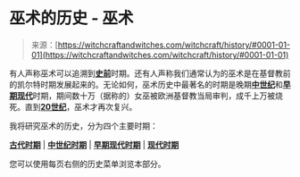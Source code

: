 <!--yml

category: 未分类

date: 2024-06-12 18:27:04

-->

# 巫术的历史 - 巫术

> 来源：[https://witchcraftandwitches.com/witchcraft/history/#0001-01-01](https://witchcraftandwitches.com/witchcraft/history/#0001-01-01)

有人声称巫术可以追溯到[**史前**](http://witchcraftandwitches.com/witchcraft/history-ancient/)时期。还有人声称我们通常认为的巫术是在基督教前的凯尔特时期发展起来的。无论如何，巫术历史中最著名的时期是晚期[**中世纪**](http://witchcraftandwitches.com/witchcraft/history-medieval/)和[**早期现代**](http://witchcraftandwitches.com/witchcraft/history-early-modern/)时期，期间数十万（据称的）女巫被欧洲基督教当局审判，成千上万被烧死。直到[**20世纪**](http://witchcraftandwitches.com/witchcraft/history-modern/)，巫术才再次复兴。

我将研究巫术的历史，分为四个主要时期：

[**古代时期**](http://witchcraftandwitches.com/witchcraft/history-ancient/) | [**中世纪时期**](http://witchcraftandwitches.com/witchcraft/history-medieval/) | [**早期现代时期**](http://witchcraftandwitches.com/witchcraft/history-early-modern/) | [**现代时期**](http://witchcraftandwitches.com/witchcraft/history-modern/)

您可以使用每页右侧的历史菜单浏览本部分。
